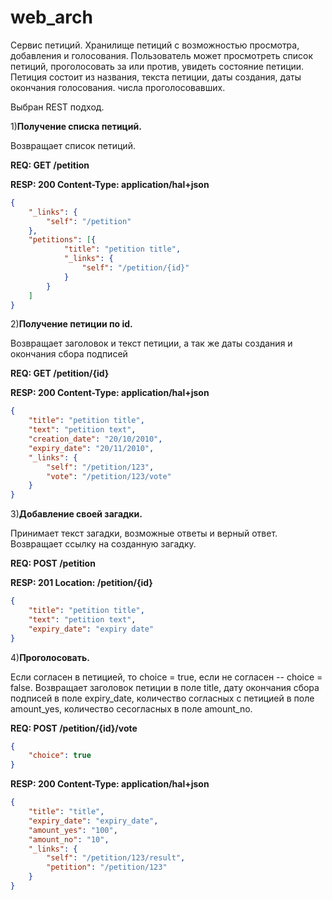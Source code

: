 # web_arch
Сервис петиций. Хранилище петиций с возможностью просмотра, добавления и голосования. Пользователь может просмотреть список петиций, проголосовать за или против, увидеть состояние петиции. Петиция состоит из названия, текста петиции, даты создания, даты окончания голосования. числа проголосовавших.

Выбран REST подход.

1)**Получение списка петиций.**

Возвращает список петиций.

**REQ:  GET /petition**

**RESP:  200 Content-Type: application/hal+json**

```json
{
	"_links": {
		"self": "/petition"
	},
	"petitions": [{
			"title": "petition title",
			"_links": {
				"self": "/petition/{id}"
			}
		}
	]
}
```

2)**Получение петиции по id.**

Возвращает заголовок и текст петиции, а так же даты создания и окончания сбора подписей

**REQ:  GET /petition/{id}**

**RESP:  200 Content-Type: application/hal+json**
```json
{
	"title": "petition title",
	"text": "petition text",
	"creation_date": "20/10/2010",
	"expiry_date": "20/11/2010",
	"_links": {
		"self": "/petition/123",
		"vote": "/petition/123/vote"
	}
}
```

3)**Добавление своей загадки.**

Принимает текст загадки, возможные ответы и верный ответ. Возвращает ссылку на созданную загадку.

**REQ: POST /petition**

**RESP:  201 Location: /petition/{id}**
```json
{
	"title": "petition title",
	"text": "petition text",
	"expiry_date": "expiry date"
}
```

4)**Проголосовать.** 

Если согласен в петицией, то choice = true, если не согласен -- choice = false. Возвращает заголовок петиции в поле title, дату окончания сбора подписей в поле expiry_date, количество согласных с петицией в поле amount_yes, количество сесогласных в поле amount_no.

**REQ: POST /petition/{id}/vote**
```json
{
	"choice": true
}
```
**RESP: 200 Content-Type: application/hal+json**
```json
{
	"title": "title",
	"expiry_date": "expiry_date",
	"amount_yes": "100",
	"amount_no": "10",
	"_links": {
		"self": "/petition/123/result",
		"petition": "/petition/123"
	}
}
```
